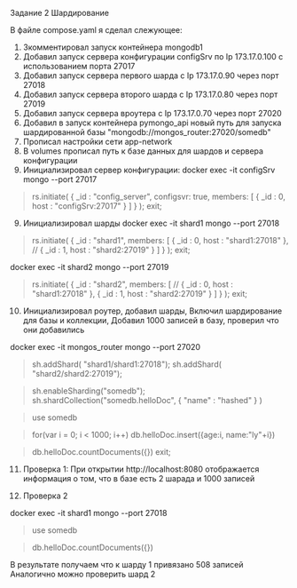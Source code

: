 Задание 2 Шардирование

В файле compose.yaml я сделал слежующее:
1) Зкомментировал запуск контейнера mongodb1
2) Добавил запуск сервера конфигурации configSrv по Ip 173.17.0.100 с использованием порта 27017
3) Добавил запуск сервера первого шарда c Ip 173.17.0.90 через порт  27018
4) Добавил запуск сервера второго шарда c Ip 173.17.0.80 через порт  27019
5) Добавил запуск сервера вроутера c Ip 173.17.0.70 через порт  27020
6) Добавил в запуск контейнера pymongo_api новый путь для запуска шардированной базы "mongodb://mongos_router:27020/somedb"
6) Прописал настройки сети app-network
7) В volumes прописал путь к базе данных для шардов и сервера конфигурации
8) Инициализировал сервер конфигурации:
docker exec -it configSrv mongo --port 27017

> rs.initiate(
  {
    _id : "config_server",
       configsvr: true,
    members: [
      { _id : 0, host : "configSrv:27017" }
    ]
  }
);
> exit; 
9) Инициализировал шарды
docker exec -it shard1 mongo --port 27018

> rs.initiate(
    {
      _id : "shard1",
      members: [
        { _id : 0, host : "shard1:27018" },
       // { _id : 1, host : "shard2:27019" }
      ]
    }
);
> exit;

docker exec -it shard2 mongo --port 27019

> rs.initiate(
    {
      _id : "shard2",
      members: [
       // { _id : 0, host : "shard1:27018" },
        { _id : 1, host : "shard2:27019" }
      ]
    }
  );
> exit; 
10) Инициализировал роутер, добавил шарды, 
Включил шардирование для базы и коллекции, 
Добавил 1000 записей в базу, проверил что они добавились

docker exec -it mongos_router mongo --port 27020

> sh.addShard( "shard1/shard1:27018");
> sh.addShard( "shard2/shard2:27019");

> sh.enableSharding("somedb");
> sh.shardCollection("somedb.helloDoc", { "name" : "hashed" } )

> use somedb

> for(var i = 0; i < 1000; i++) db.helloDoc.insert({age:i, name:"ly"+i})

> db.helloDoc.countDocuments({}) 
> exit; 

11) Проверка 1:
При открытии http://localhost:8080
отображается информация о том, что в базе есть 2 шарада и 1000 записей

12) Проверка 2

docker exec -it shard1 mongo --port 27018

> use somedb

> db.helloDoc.countDocuments({}) 

В результате получаем что к шарду 1 привязано 508 записей
Аналогично можно проверить шард 2

